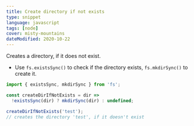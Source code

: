 ```yaml
---
title: Create directory if not exists
type: snippet
language: javascript
tags: [node]
cover: misty-mountains
dateModified: 2020-10-22
---
```


Creates a directory, if it does not exist.

- Use `fs.existsSync()` to check if the directory exists, `fs.mkdirSync()` to create it.

```js
import { existsSync, mkdirSync } from 'fs';

const createDirIfNotExists = dir =>
  !existsSync(dir) ? mkdirSync(dir) : undefined;

createDirIfNotExists('test');
// creates the directory 'test', if it doesn't exist
```
